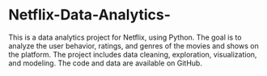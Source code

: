 # Netflix-Data-Analytics-
This is a data analytics project for Netflix, using Python. The goal is to analyze the user behavior, ratings, and genres of the movies and shows on the platform. The project includes data cleaning, exploration, visualization, and modeling. The code and data are available on GitHub.
